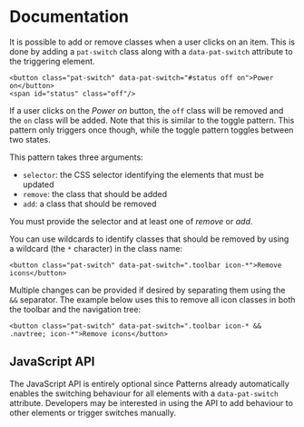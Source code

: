 # Documentation

It is possible to add or remove classes when a user clicks on an item.
This is done by adding a `pat-switch` class along with a
`data-pat-switch` attribute to the triggering element.

    <button class="pat-switch" data-pat-switch="#status off on">Power on</button>
    <span id="status" class="off"/>

If a user clicks on the *Power on* button, the `off` class will be
removed and the `on` class will be added. Note that this is similar to
the toggle pattern. This pattern only triggers once though, while the
toggle pattern toggles between two states.

This pattern takes three arguments:

-   `selector`: the CSS selector identifying the elements that must be
    updated
-   `remove`: the class that should be added
-   `add`: a class that should be removed

You must provide the selector and at least one of *remove* or *add*.

You can use wildcards to identify classes that should be removed by
using a wildcard (the `*` character) in the class name:

    <button class="pat-switch" data-pat-switch=".toolbar icon-*">Remove icons</button>

Multiple changes can be provided if desired by separating them using the
`&&` separator. The example below uses this to remove all icon classes
in both the toolbar and the navigation tree:

    <button class="pat-switch" data-pat-switch=".toolbar icon-* && .navtree; icon-*">Remove icons</button>

JavaScript API
--------------

The JavaScript API is entirely optional since Patterns already
automatically enables the switching behaviour for all elements with a
`data-pat-switch` attribute. Developers may be interested in using the
API to add behaviour to other elements or trigger switches manually.
